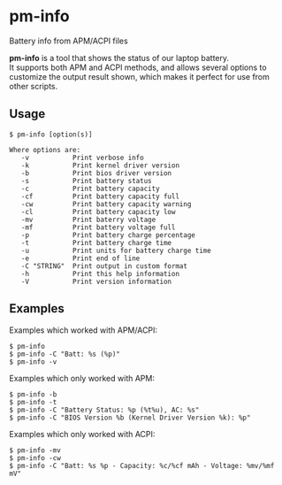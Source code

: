 # pm-info

Battery info from APM/ACPI files

**pm-info** is a tool that shows the status of our laptop battery. \
It supports both APM and ACPI methods, and allows several options to
customize the output result shown, which makes it perfect for use from
other scripts.

## Usage
```
$ pm-info [option(s)]

Where options are:
   -v           Print verbose info
   -k           Print kernel driver version
   -b           Print bios driver version
   -s           Print battery status
   -c           Print battery capacity
   -cf          Print battery capacity full
   -cw          Print battery capacity warning
   -cl          Print battery capacity low
   -mv          Print baterry voltage
   -mf          Print battery voltage full
   -p           Print battery charge percentage
   -t           Print battery charge time
   -u           Print units for battery charge time
   -e           Print end of line
   -C "STRING"  Print output in custom format
   -h           Print this help information
   -V           Print version information
```

## Examples

Examples which worked with APM/ACPI:
```
$ pm-info
$ pm-info -C "Batt: %s (%p)"
$ pm-info -v
```

Examples which only worked with APM:
```
$ pm-info -b
$ pm-info -t
$ pm-info -C "Battery Status: %p (%t%u), AC: %s"
$ pm-info -C "BIOS Version %b (Kernel Driver Version %k): %p"
```

Examples which only worked with ACPI:
```
$ pm-info -mv
$ pm-info -cw
$ pm-info -C "Batt: %s %p - Capacity: %c/%cf mAh - Voltage: %mv/%mf mV"
```